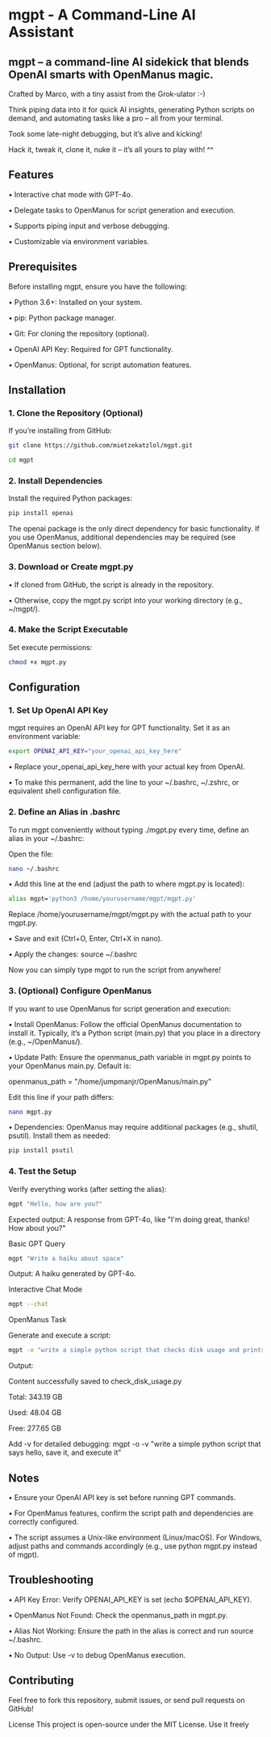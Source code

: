 # mgpt - A Command-Line AI Assistant
## mgpt – a command-line AI sidekick that blends OpenAI smarts with OpenManus magic. 

Crafted by Marco, with a tiny assist from the Grok-ulator :-)

Think piping data into it for quick AI insights, generating Python scripts on demand, and automating tasks like a pro – all from your terminal. 

Took some late-night debugging, but it’s alive and kicking! 

Hack it, tweak it, clone it, nuke it – it’s all yours to play with! ^^

## Features

• Interactive chat mode with GPT-4o.

• Delegate tasks to OpenManus for script generation and execution.

• Supports piping input and verbose debugging.

• Customizable via environment variables.

## Prerequisites

Before installing mgpt, ensure you have the following:

• Python 3.6+: Installed on your system.

• pip: Python package manager.

• Git: For cloning the repository (optional).

• OpenAI API Key: Required for GPT functionality.

• OpenManus: Optional, for script automation features.

## Installation

### 1. Clone the Repository (Optional)

If you’re installing from GitHub: 

```bash
git clone https://github.com/mietzekatzlol/mgpt.git
```
```bash
cd mgpt
```

### 2. Install Dependencies

Install the required Python packages:

```bash
pip install openai
```

The openai package is the only direct dependency for basic functionality. If you use OpenManus, additional dependencies may be required (see OpenManus section below).

### 3. Download or Create mgpt.py

• If cloned from GitHub, the script is already in the repository.

• Otherwise, copy the mgpt.py script into your working directory (e.g., ~/mgpt/).

### 4. Make the Script Executable

Set execute permissions: 

```bash
chmod +x mgpt.py
```

## Configuration

### 1. Set Up OpenAI API Key

mgpt requires an OpenAI API key for GPT functionality. Set it as an environment variable:

```bash
export OPENAI_API_KEY="your_openai_api_key_here"
```

• Replace your_openai_api_key_here with your actual key from OpenAI.

• To make this permanent, add the line to your ~/.bashrc, ~/.zshrc, or equivalent shell configuration file.

### 2. Define an Alias in .bashrc

To run mgpt conveniently without typing ./mgpt.py every time, define an alias in your ~/.bashrc:

Open the file:

```bash
nano ~/.bashrc
```

• Add this line at the end (adjust the path to where mgpt.py is located):

```bash
alias mgpt='python3 /home/yourusername/mgpt/mgpt.py'
```

Replace /home/yourusername/mgpt/mgpt.py with the actual path to your mgpt.py.

• Save and exit (Ctrl+O, Enter, Ctrl+X in nano).

• Apply the changes: source ~/.bashrc

Now you can simply type mgpt to run the script from anywhere!

### 3. (Optional) Configure OpenManus

If you want to use OpenManus for script generation and execution:

• Install OpenManus: Follow the official OpenManus documentation to install it. Typically, it’s a Python script (main.py) that you place in a directory (e.g., ~/OpenManus/).

• Update Path: Ensure the openmanus_path variable in mgpt.py points to your OpenManus main.py. Default is:

openmanus_path = "/home/jumpmanjr/OpenManus/main.py"

Edit this line if your path differs:

```bash
nano mgpt.py
```

• Dependencies: OpenManus may require additional packages (e.g., shutil, psutil). Install them as needed:

```bash
pip install psutil
```

### 4. Test the Setup

Verify everything works (after setting the alias):

```bash
mgpt "Hello, how are you?" 
```

Expected output: A response from GPT-4o, like "I'm doing great, thanks! How about you?"

Basic GPT Query

```bash
mgpt "Write a haiku about space" 
```

Output: A haiku generated by GPT-4o.

Interactive Chat Mode

```bash
mgpt --chat
```

OpenManus Task

Generate and execute a script: 

```bash
mgpt -o "write a simple python script that checks disk usage and prints the results, save it as check_disk_usage.py, and execute it"
```

Output:

Content successfully saved to check_disk_usage.py

Total: 343.19 GB

Used: 48.04 GB

Free: 277.65 GB

Add -v for detailed debugging: mgpt -o -v "write a simple python script that says hello, save it, and execute it"

## Notes

• Ensure your OpenAI API key is set before running GPT commands.

• For OpenManus features, confirm the script path and dependencies are correctly configured.

• The script assumes a Unix-like environment (Linux/macOS). For Windows, adjust paths and commands accordingly (e.g., use python mgpt.py instead of mgpt).

## Troubleshooting

• API Key Error: Verify OPENAI_API_KEY is set (echo $OPENAI_API_KEY).

• OpenManus Not Found: Check the openmanus_path in mgpt.py.

• Alias Not Working: Ensure the path in the alias is correct and run source ~/.bashrc.

• No Output: Use -v to debug OpenManus execution.

## Contributing

Feel free to fork this repository, submit issues, or send pull requests on GitHub!

License This project is open-source under the MIT License. Use it freely


